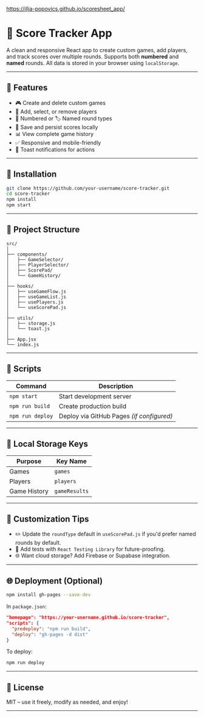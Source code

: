 https://illja-popovics.github.io/scoresheet_app/

# 🎯 Score Tracker App

A clean and responsive React app to create custom games, add players, and track scores over multiple rounds. Supports both **numbered** and **named** rounds. All data is stored in your browser using `localStorage`.

---

## 🚀 Features

- 🎮 Create and delete custom games
- 🧑 Add, select, or remove players
- 🔢 Numbered or 🏷️ Named round types
- 📂 Save and persist scores locally
- 📊 View complete game history
- ✅ Responsive and mobile-friendly
- 🔔 Toast notifications for actions

---

## 📆 Installation

```bash
git clone https://github.com/your-username/score-tracker.git
cd score-tracker
npm install
npm start
```

---

## 🧱 Project Structure

```
src/
│
├── components/
│   ├── GameSelector/
│   ├── PlayerSelector/
│   ├── ScorePad/
│   └── GameHistory/
│
├── hooks/
│   ├── useGameFlow.js
│   ├── useGameList.js
│   ├── usePlayers.js
│   └── useScorePad.js
│
├── utils/
│   ├── storage.js
│   └── toast.js
│
├── App.jsx
└── index.js
```

---

## 🚰 Scripts

| Command          | Description                               |
| ---------------- | ----------------------------------------- |
| `npm start`      | Start development server                  |
| `npm run build`  | Create production build                   |
| `npm run deploy` | Deploy via GitHub Pages _(if configured)_ |

---

## 📂 Local Storage Keys

| Purpose      | Key Name      |
| ------------ | ------------- |
| Games        | `games`       |
| Players      | `players`     |
| Game History | `gameResults` |

---

## 📙 Customization Tips

- ✏️ Update the `roundType` default in `useScorePad.js` if you'd prefer named rounds by default.
- 🧪 Add tests with `React Testing Library` for future-proofing.
- 🌐 Want cloud storage? Add Firebase or Supabase integration.

---

## 🌐 Deployment (Optional)

```bash
npm install gh-pages --save-dev
```

In `package.json`:

```json
"homepage": "https://your-username.github.io/score-tracker",
"scripts": {
  "predeploy": "npm run build",
  "deploy": "gh-pages -d dist"
}
```

To deploy:

```bash
npm run deploy
```

---

## 📄 License

MIT – use it freely, modify as needed, and enjoy!

---
